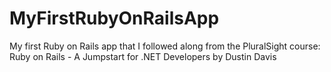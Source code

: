# MyFirstRubyOnRailsApp
My first Ruby on Rails app that I followed along from the PluralSight course:  Ruby on Rails - A Jumpstart for .NET Developers by Dustin Davis
